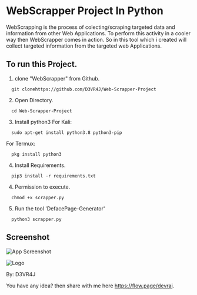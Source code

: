 
# WebScrapper Project In Python

WebScrapping is the process of colecting/scraping targeted data and information from other Web Applications. To perform this activity in a cooler way then WebScrapper comes in action. So in this tool which i created will collect targeted information from the targeted web Applications.

## To run this Project.

1. clone "WebScrapper" from Github.
```http
  git clonehttps://github.com/D3VR4J/Web-Scrapper-Project
  ```

2. Open Directory.
```http
  cd Web-Scrapper-Project
  ```
3. Install python3
For Kali:
```http
  sudo apt-get install python3.8 python3-pip
```
For Termux:
```http
  pkg install python3
```
4. Install Requirements.
 
```http
  pip3 install -r requirements.txt
```
4. Permission to execute.
```htttp
  chmod +x scrapper.py
```
5. Run the tool 'DefacePage-Generator'
```http
  python3 scrapper.py
```
## Screenshot

![App Screenshot](https://i.ibb.co/kKrTj3j/Screenshot-2022-02-02-13-45-26-45.jpg)

![Logo](https://i.ibb.co/rf5fvxx/D3-VR4-J-cursor.png)

By: D3VR4J

You have any idea? then share with me here https://flow.page/devraj.